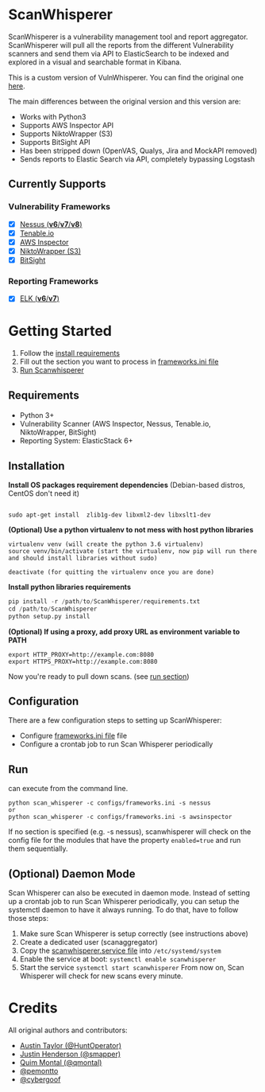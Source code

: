 ScanWhisperer
===============

ScanWhisperer is a vulnerability management tool and report aggregator. ScanWhisperer will pull all the reports from the different Vulnerability scanners and send them via API to ElasticSearch to be indexed and explored in a visual and searchable format in Kibana.

This is a custom version of VulnWhisperer. You can find the original one <a href="https://github.com/HASecuritySolutions/VulnWhisperer">here</a>.

The main differences between the original version and this version are:
- Works with Python3
- Supports AWS Inspector API
- Supports NiktoWrapper (S3)
- Supports BitSight API
- Has been stripped down (OpenVAS, Qualys, Jira and MockAPI removed)
- Sends reports to Elastic Search via API, completely bypassing Logstash

Currently Supports
-----------------

### Vulnerability Frameworks

- [X] [Nessus (**v6**/**v7**/**v8**)](https://www.tenable.com/products/nessus/nessus-professional)
- [X] [Tenable.io](https://www.tenable.com/products/tenable-io)
- [X] [AWS Inspector](https://aws.amazon.com/it/inspector/)
- [X] [NiktoWrapper (S3)](https://github.com/AlbertoMarziali/NiktoWrapper)
- [X] [BitSight](https://www.bitsight.com)

### Reporting Frameworks

- [X] [ELK (**v6**/**v7**)](https://www.elastic.co/elk-stack)



Getting Started
===============

1) Follow the [install requirements](#installreq)
2) Fill out the section you want to process in <a href="https://github.com/AlbertoMarziali/ScanWhisperer/blob/main/configs/frameworks.ini">frameworks.ini file</a>
4) [Run Scanwhisperer](#run)

Requirements
-------------
####
*   Python 3+
*   Vulnerability Scanner (AWS Inspector, Nessus, Tenable.io, NiktoWrapper, BitSight)
*   Reporting System: ElasticStack 6+

<a id="installreq">Installation</a>
--------------------
**Install OS packages requirement dependencies** (Debian-based distros, CentOS don't need it)
```shell

sudo apt-get install  zlib1g-dev libxml2-dev libxslt1-dev 
```

**(Optional) Use a python virtualenv to not mess with host python libraries**
```shell
virtualenv venv (will create the python 3.6 virtualenv)
source venv/bin/activate (start the virtualenv, now pip will run there and should install libraries without sudo)

deactivate (for quitting the virtualenv once you are done)
```

**Install python libraries requirements**

```python
pip install -r /path/to/ScanWhisperer/requirements.txt
cd /path/to/ScanWhisperer
python setup.py install
```

**(Optional) If using a proxy, add proxy URL as environment variable to PATH**
```shell
export HTTP_PROXY=http://example.com:8080
export HTTPS_PROXY=http://example.com:8080
```

Now you're ready to pull down scans. (see <a href="#run">run section</a>)

Configuration
-----

There are a few configuration steps to setting up ScanWhisperer:
*   Configure <a href="https://github.com/AlbertoMarziali/ScanWhisperer/blob/main/configs/frameworks.ini">frameworks.ini file</a> file
*   Configure a crontab job to run Scan Whisperer periodically


<a id="run">Run</a>
-----
 can execute from the command line.
```
python scan_whisperer -c configs/frameworks.ini -s nessus 
or
python scan_whisperer -c configs/frameworks.ini -s awsinspector
```

If no section is specified (e.g. -s nessus), scanwhisperer will check on the config file for the modules that have the property `enabled=true` and run them sequentially.

(Optional) Daemon Mode
-----
Scan Whisperer can also be executed in daemon mode. 
Instead of setting up a crontab job to run Scan Whisperer periodically, you can setup the systemctl daemon to have it always running. 
To do that, have to follow those steps:
1) Make sure Scan Whisperer is setup correctly (see instructions above)
2) Create a dedicated user (scanaggregator)
3) Copy the <a href="https://github.com/AlbertoMarziali/ScanWhisperer/blob/main/daemon/scanwhisperer.service">scanwhisperer.service file</a> into ```/etc/systemd/system```
4) Enable the service at boot: ``` systemctl enable scanwhisperer ```
5) Start the service ``` systemctl start scanwhisperer ```
From now on, Scan Whisperer will check for new scans every minute. 

Credits
===============
All original authors and contributors:
   - [Austin Taylor (@HuntOperator)](https://github.com/austin-taylor)
   - [Justin Henderson (@smapper)](https://github.com/SMAPPER)
   - [Quim Montal (@qmontal)](https://github.com/qmontal)
   - [@pemontto](https://github.com/pemontto)
   - [@cybergoof](https://github.com/cybergoof)
